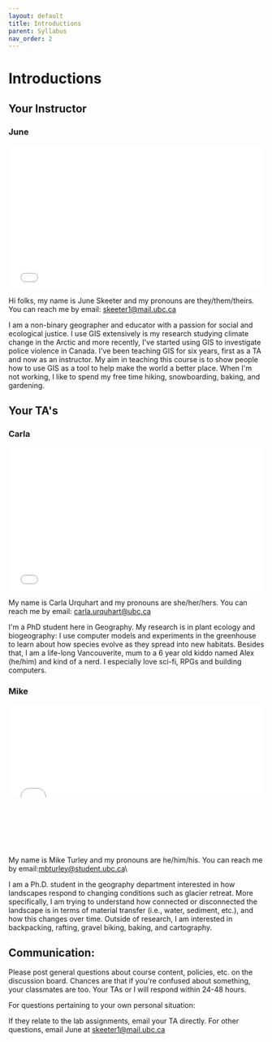 ```yaml
---
layout: default
title: Introductions
parent: Syllabus
nav_order: 2
---
```


# Introductions

## Your Instructor

### June

<div style="overflow: hidden;
  padding-top: 56.25%;
  position: relative">
  <iframe src="June.jpg" title="Processes" scrolling="no" frameborder="0"
    style="border: 0;
   height: 100%;
   left: 0;
   position: absolute;
   top: 0;
   width: 100%;">
   <p>Your browser does not support iframes.</p>
 </iframe>
</div>

Hi folks, my name is June Skeeter and my pronouns are they/them/theirs.  You can reach me by email: skeeter1@mail.ubc.ca

I am a non-binary geographer and educator with a passion for social and ecological justice.  I use GIS extensively is my research studying climate change in the Arctic and more recently, I've started using GIS to investigate police violence in Canada.  I've been teaching GIS for six years, first as a TA and now as an instructor.  My aim in teaching this course is to show people how to use GIS as a tool to help make the world a better place.  When I'm not working, I like to spend my free time hiking, snowboarding, baking, and gardening.  


## Your TA's 

### Carla

<div style="overflow: hidden;
  padding-top: 56.25%;
  position: relative">
  <iframe src="Carla.jpg" title="Processes" scrolling="no" frameborder="0"
    style="border: 0;
   height: 100%;
   left: 0;
   position: absolute;
   top: 0;
   width: 100%;">
   <p>Your browser does not support iframes.</p>
 </iframe>
</div>

My name is Carla Urquhart and my pronouns are she/her/hers.  You can reach me by email: carla.urquhart@ubc.ca

I'm a PhD student here in Geography. My research is in plant ecology and biogeography: I use computer models and experiments in the greenhouse to learn about how species evolve as they spread into new habitats. Besides that, I am a life-long Vancouverite, mum to a 6 year old kiddo named Alex (he/him) and kind of a nerd. I especially love sci-fi, RPGs and building computers.

### Mike

<div style="overflow: hidden;
  padding-top: 56.25%;
  position: relative">
  <iframe src="Mike.jpg" title="Processes" scrolling="no" frameborder="0"
    style="border: 0;
   height: 65%;
   left: 0;
   position: absolute;
   top: 0;
   width: 100%;">
   <p>Your browser does not support iframes.</p>
 </iframe>
</div>

My name is Mike Turley and my pronouns are he/him/his.  You can reach me by email:mbturley@student.ubc.ca\

I am a Ph.D. student in the geography department interested in how landscapes respond to changing conditions such as glacier retreat. More specifically, I am trying to understand how connected or disconnected the landscape is in terms of material transfer (i.e., water, sediment, etc.), and how this changes over time. Outside of research, I am interested in backpacking, rafting, gravel biking, baking, and cartography.




## Communication:


Please post general questions about course content, policies, etc. on the discussion board. Chances are that if you're confused about something, your classmates are too. Your TAs or I will respond within 24-48 hours. 

For questions pertaining to your own personal situation:

If they relate to the lab assignments, email your TA directly.
For other questions, email June at skeeter1@mail.ubc.ca